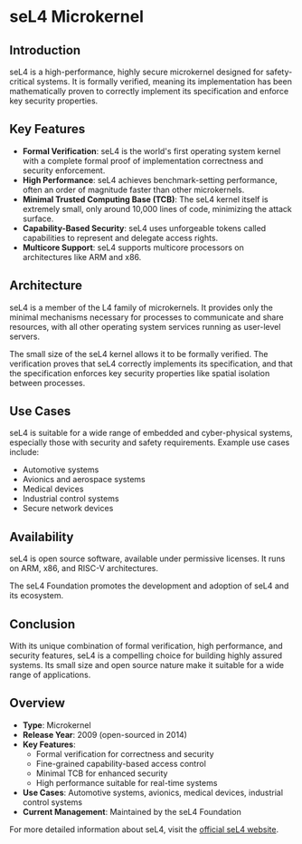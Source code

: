 # seL4 Microkernel

## Introduction

seL4 is a high-performance, highly secure microkernel designed for safety-critical systems. It is formally verified, meaning its implementation has been mathematically proven to correctly implement its specification and enforce key security properties.

## Key Features

- **Formal Verification**: seL4 is the world's first operating system kernel with a complete formal proof of implementation correctness and security enforcement.
- **High Performance**: seL4 achieves benchmark-setting performance, often an order of magnitude faster than other microkernels.
- **Minimal Trusted Computing Base (TCB)**: The seL4 kernel itself is extremely small, only around 10,000 lines of code, minimizing the attack surface.
- **Capability-Based Security**: seL4 uses unforgeable tokens called capabilities to represent and delegate access rights.
- **Multicore Support**: seL4 supports multicore processors on architectures like ARM and x86.

## Architecture

seL4 is a member of the L4 family of microkernels. It provides only the minimal mechanisms necessary for processes to communicate and share resources, with all other operating system services running as user-level servers.

The small size of the seL4 kernel allows it to be formally verified. The verification proves that seL4 correctly implements its specification, and that the specification enforces key security properties like spatial isolation between processes.

## Use Cases

seL4 is suitable for a wide range of embedded and cyber-physical systems, especially those with security and safety requirements. Example use cases include:

- Automotive systems
- Avionics and aerospace systems 
- Medical devices
- Industrial control systems
- Secure network devices

## Availability

seL4 is open source software, available under permissive licenses. It runs on ARM, x86, and RISC-V architectures.

The seL4 Foundation promotes the development and adoption of seL4 and its ecosystem.

## Conclusion

With its unique combination of formal verification, high performance, and security features, seL4 is a compelling choice for building highly assured systems. Its small size and open source nature make it suitable for a wide range of applications.

## Overview
- **Type**: Microkernel
- **Release Year**: 2009 (open-sourced in 2014)
- **Key Features**:
  - Formal verification for correctness and security
  - Fine-grained capability-based access control
  - Minimal TCB for enhanced security
  - High performance suitable for real-time systems
- **Use Cases**: Automotive systems, avionics, medical devices, industrial control systems
- **Current Management**: Maintained by the seL4 Foundation

For more detailed information about seL4, visit the [official seL4 website](https://sel4.systems/About/).